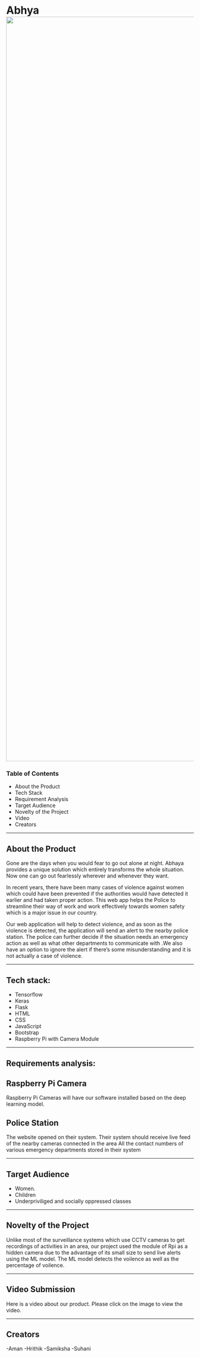 # Abhya<img src="" alt="" border="0" width = "2000"></a>

### Table of Contents
* About the Product
* Tech Stack
* Requirement Analysis
* Target Audience
* Novelty of the Project
* Video
* Creators
__________
## About the Product
Gone are the days when you would fear to go out alone at night. Abhaya provides a unique solution which entirely transforms the whole situation. Now one can go out fearlessly wherever and whenever they want.

In recent years, there have been many cases of violence against women which could have been prevented if the authorities would have detected it earlier and had taken proper action. This web app helps the Police to streamline their way of work and work effectively towards women safety which is a major issue in our country.

Our web application will help to detect violence, and as soon as the violence is detected, the application will send an alert to the nearby police station. The police can further decide if the situation needs an emergency action as well as what other departments to communicate with .We also have an option to ignore the alert if there’s some misunderstanding and it is not actually a case of violence.
_________
## Tech stack:

* Tensorflow
* Keras
* Flask
* HTML
* CSS
* JavaScript
* Bootstrap
* Raspberry Pi with Camera Module
____________
## Requirements analysis:

## Raspberry Pi Camera

 Raspberry Pi Cameras will have our software installed based on the deep learning model.


## Police Station

The website opened on their system. Their system should receive live feed of the nearby cameras connected in the area All the contact numbers of various emergency departments stored in their system
____________
## Target Audience
* Women.
* Children
* Underpriviliged and socially oppressed classes
________
## Novelty of the Project
Unlike most of the surveillance systems which use CCTV cameras to get recordings of activities in an area, our project used the module of Rpi as a hidden camera due to the advantage of its small size to send live alerts using the ML model. The ML model detects the voilence as well as the percentage of voilence.
_______
## Video Submission

Here is a video about our product. Please click on the image to view the video.
______

## Creators
-Aman 
-Hrithik
-Samiksha
-Suhani
